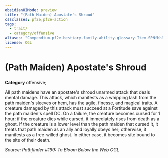 ```yaml
---
obsidianUIMode: preview
title: "(Path Maiden) Apostate's Shroud"
cssclasses: pf2e,pf2e-action
tags:
  - trait/
  - category/offensive
aliases: "Compendium.pf2e.bestiary-family-ability-glossary.Item.SPNfbhNa46L3V2NQ"
license: OGL
---
```

# (Path Maiden) Apostate's Shroud

### 

**Category** offensive; 




All path maidens have an apostate's shroud unarmed attack that deals mental damage. This attack, which manifests as a whipping lash from the path maiden's sleeves or hem, has the agile, finesse, and magical traits. A creature damaged by this attack must succeed at a Fortitude save against the path maiden's spell DC. On a failure, the creature becomes cursed for 1 hour; if the creature dies while cursed, it immediately rises from death as a ghost. If the creature is a lower level than the path maiden that cursed it, it treats that path maiden as an ally and loyally obeys her; otherwise, it manifests as a free-willed ghost. In either case, it becomes site bound to the site of their death.

*Source: Pathfinder #199: To Bloom Below the Web*
*OGL*